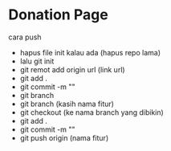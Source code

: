 # Donation Page

cara push 
- hapus file init kalau ada (hapus repo lama) 
- lalu git init 
- git remot add origin url (link url)
- git add .
- git commit  -m ""
- git branch
- git branch (kasih nama fitur)
- git checkout (ke nama branch yang dibikin)
- git add .
- git commit  -m ""
- git push origin (nama fitur) 